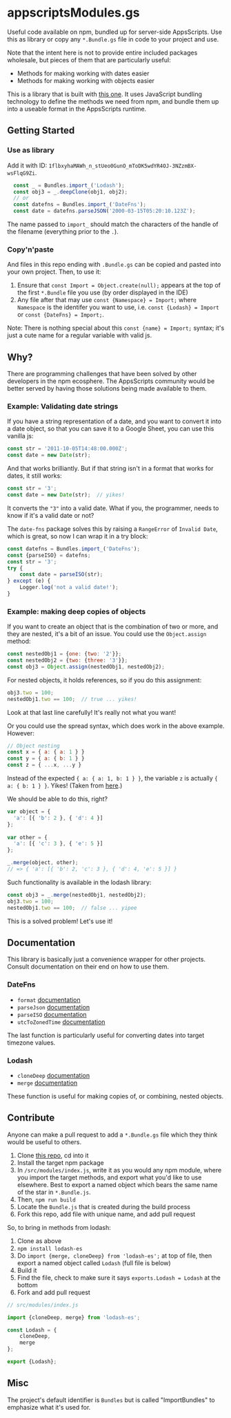 # appscriptsModules.gs

Useful code available on npm, bundled up for server-side AppsScripts. Use this as library or copy any `*.Bundle.gs` file in code to your project and use.

Note that the intent here is not to provide entire included packages wholesale, but pieces of them that are particularly useful:

- Methods for making working with dates easier
- Methods for making working with objects easier

This is a library that is built with [this one](https://github.com/classroomtechtools/appsscriptsModules). It uses JavaScript bundling technology to define the methods we need from npm, and bundle them up into a useable format in the AppsScripts runtime.

## Getting Started

### Use as library

Add it with ID: `1flbxyhaMAWh_n_stUeo0GunO_mToDK5wdYR4OJ-3NZzmBX-wsFlqG9Zi`.

```js
  const _ = Bundles.import_('Lodash');
  const obj3 = _.deepClone(obj1, obj2);
  // or
  const datefns = Bundles.import_('DateFns');
  const date = datefns.parseJSON('2000-03-15T05:20:10.123Z');
```

The name passed to `import_` should match the characters of the handle of the filename (everything prior to the `.`).

### Copy'n'paste

And files in this repo ending with `.Bundle.gs` can be copied and pasted into your own project. Then, to use it:

1. Ensure that `const Import = Object.create(null);` appears at the top of the first `*.Bundle` file you use (by order displayed in the IDE)
2. Any file after that may use `const {Namespace} = Import;` where `Namespace` is the identifer you want to use, i.e. `const {Lodash} = Import` or `const {DateFns} = Import;`.

Note: There is nothing special about this `const {name} = Import;` syntax; it's just a cute name for a regular variable with valid js.

## Why?

There are programming challenges that have been solved by other developers in the npm ecosphere. The AppsScripts community would be better served by having those solutions being made available to them.

### Example: Validating date strings

If you have a string representation of a date, and you want to convert it into a date object, so that you can save it to a Google Sheet, you can use this vanilla js:

```js
const str = '2011-10-05T14:48:00.000Z';
const date = new Date(str);
```

And that works brilliantly. But if that string isn't in a format that works for dates, it still works:

```js
const str = '3';
const date = new Date(str);  // yikes!
```

It converts the `"3"` into a valid date. What if you, the programmer, needs to know if it's a valid date or not?

The `date-fns` package solves this by raising a `RangeError` of `Invalid Date`, which is great, so now I can wrap it in a try block:

```js
const datefns = Bundles.import_('DateFns');
const {parseISO} = datefns;
const str = '3';
try {
    const date = parseISO(str);
} except (e) {
    Logger.log('not a valid date!');
}
```

### Example: making deep copies of objects

If you want to create an object that is the combination of two or more, and they are nested, it's a bit of an issue. You could use the `Object.assign` method:

```js
const nestedObj1 = {one: {two: '2'}};
const nestedObj2 = {two: {three: '3'}};
const obj3 = Object.assign(nestedObj1, nestedObj2);
```

For nested objects, it holds references, so if you do this assignment:

```js
obj3.two = 100;
nestedObj1.two == 100;  // true ... yikes!
```

Look at that last line carefully! It's really not what you want!

Or you could use the spread syntax, which does work in the above example. However:

```js
// Object nesting
const x = { a: { a: 1 } }
const y = { a: { b: 1 } }
const z = { ...x, ...y } 
```

Instead of the expected `{ a: { a: 1, b: 1 } }`, the variable `z` is actually `{ a: { b: 1 } }`. Yikes! (Taken from [here](https://stackoverflow.com/questions/27936772/how-to-deep-merge-instead-of-shallow-merge).)

We should be able to do this, right?

```js
var object = {
  'a': [{ 'b': 2 }, { 'd': 4 }]
};
 
var other = {
  'a': [{ 'c': 3 }, { 'e': 5 }]
};

_.merge(object, other);
// => { 'a': [{ 'b': 2, 'c': 3 }, { 'd': 4, 'e': 5 }] }
```

Such functionality is available in the lodash library:

```js
const obj3 = _.merge(nestedObj1, nestedObj2);
obj3.two = 100;
nestedObj1.two == 100;  // false ... yipee
```

This is a solved problem! Let's use it!

## Documentation

This library is basically just a convenience wrapper for other projects. Consult documentation on their end on how to use them.

### DateFns

- `format` [documentation](https://date-fns.org/v2.21.1/docs/format)
- `parseJson` [documentation](https://date-fns.org/v2.21.1/docs/parseJSON)
- `parseISO` [documentation](https://date-fns.org/v2.21.1/docs/parseISO)
- `utcToZonedTime` [documentation](https://github.com/marnusw/date-fns-tz#utctozonedtime)

The last function is particularly useful for converting dates into target timezone values.

### Lodash

- `cloneDeep` [documentation](https://lodash.com/docs/4.17.15#cloneDeep)
- `merge` [documentation](https://lodash.com/docs/4.17.15#merge)

These function is useful for making copies of, or combining, nested objects.

## Contribute

Anyone can make a pull request to add a `*.Bundle.gs` file which they think would be useful to others.

1. Clone [this repo](https://github.com/classroomtechtools/appsscriptsModules), cd into it
2. Install the target npm package
3. In `/src/modules/index.js`, write it as you would any npm module, where you import the target methods, and export what you'd like to use elsewhere. Best to export a named object which bears the same name of the star in `*.Bundle.js`.
4. Then, `npm run build`
5. Locate the `Bundle.js` that is created during the build process
6. Fork this repo, add file with unique name, and add pull request

So, to bring in methods from lodash:

1. Clone as above
2. `npm install lodash-es`
3. Do `import {merge, cloneDeep} from 'lodash-es';` at top of file, then export a named object called `Lodash` (full file is below)
4. Build it
5. Find the file, check to make sure it says `exports.Lodash = Lodash` at the bottom
6. Fork and add pull request

```js
// src/modules/index.js

import {cloneDeep, merge} from 'lodash-es';

const Lodash = {
    cloneDeep,
    merge
};

export {Lodash};
```


## Misc

The project's default identifier is `Bundles` but is called "ImportBundles" to emphasize what it's used for.
